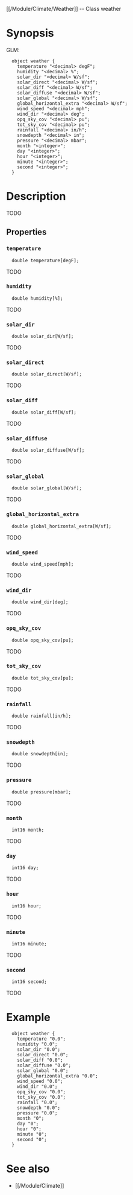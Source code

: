 [[/Module/Climate/Weather]] -- Class weather

# Synopsis

GLM:

~~~
  object weather {
    temperature "<decimal> degF";
    humidity "<decimal> %";
    solar_dir "<decimal> W/sf";
    solar_direct "<decimal> W/sf";
    solar_diff "<decimal> W/sf";
    solar_diffuse "<decimal> W/sf";
    solar_global "<decimal> W/sf";
    global_horizontal_extra "<decimal> W/sf";
    wind_speed "<decimal> mph";
    wind_dir "<decimal> deg";
    opq_sky_cov "<decimal> pu";
    tot_sky_cov "<decimal> pu";
    rainfall "<decimal> in/h";
    snowdepth "<decimal> in";
    pressure "<decimal> mbar";
    month "<integer>";
    day "<integer>";
    hour "<integer>";
    minute "<integer>";
    second "<integer>";
  }
~~~

# Description

TODO

## Properties

### `temperature`
~~~
  double temperature[degF];
~~~

TODO

### `humidity`
~~~
  double humidity[%];
~~~

TODO

### `solar_dir`
~~~
  double solar_dir[W/sf];
~~~

TODO

### `solar_direct`
~~~
  double solar_direct[W/sf];
~~~

TODO

### `solar_diff`
~~~
  double solar_diff[W/sf];
~~~

TODO

### `solar_diffuse`
~~~
  double solar_diffuse[W/sf];
~~~

TODO

### `solar_global`
~~~
  double solar_global[W/sf];
~~~

TODO

### `global_horizontal_extra`
~~~
  double global_horizontal_extra[W/sf];
~~~

TODO

### `wind_speed`
~~~
  double wind_speed[mph];
~~~

TODO

### `wind_dir`
~~~
  double wind_dir[deg];
~~~

TODO

### `opq_sky_cov`
~~~
  double opq_sky_cov[pu];
~~~

TODO

### `tot_sky_cov`
~~~
  double tot_sky_cov[pu];
~~~

TODO

### `rainfall`
~~~
  double rainfall[in/h];
~~~

TODO

### `snowdepth`
~~~
  double snowdepth[in];
~~~

TODO

### `pressure`
~~~
  double pressure[mbar];
~~~

TODO

### `month`
~~~
  int16 month;
~~~

TODO

### `day`
~~~
  int16 day;
~~~

TODO

### `hour`
~~~
  int16 hour;
~~~

TODO

### `minute`
~~~
  int16 minute;
~~~

TODO

### `second`
~~~
  int16 second;
~~~

TODO

# Example

~~~
  object weather {
    temperature "0.0";
    humidity "0.0";
    solar_dir "0.0";
    solar_direct "0.0";
    solar_diff "0.0";
    solar_diffuse "0.0";
    solar_global "0.0";
    global_horizontal_extra "0.0";
    wind_speed "0.0";
    wind_dir "0.0";
    opq_sky_cov "0.0";
    tot_sky_cov "0.0";
    rainfall "0.0";
    snowdepth "0.0";
    pressure "0.0";
    month "0";
    day "0";
    hour "0";
    minute "0";
    second "0";
  }
~~~

# See also
* [[/Module/Climate]]

